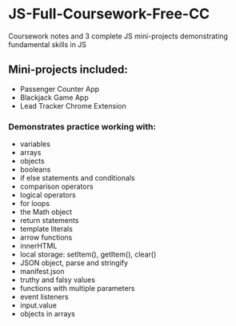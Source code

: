 # JS-Full-Coursework-Free-CC

Coursework notes and 3 complete JS mini-projects demonstrating fundamental skills in JS

## Mini-projects included:

- Passenger Counter App
- Blackjack Game App
- Lead Tracker Chrome Extension

### Demonstrates practice working with:

- variables
- arrays
- objects
- booleans
- if else statements and conditionals
- comparison operators
- logical operators
- for loops
- the Math object
- return statements
- template literals
- arrow functions
- innerHTML
- local storage: setItem(), getItem(), clear()
- JSON object, parse and stringify
- manifest.json
- truthy and falsy values
- functions with multiple parameters
- event listeners
- input.value
- objects in arrays
